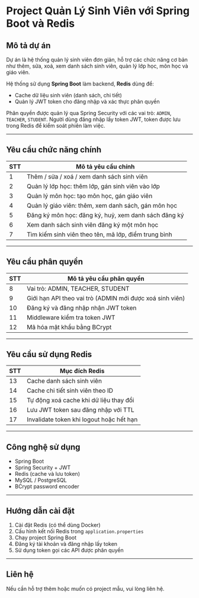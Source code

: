 # Project Quản Lý Sinh Viên với Spring Boot và Redis

## Mô tả dự án

Dự án là hệ thống quản lý sinh viên đơn giản, hỗ trợ các chức năng cơ bản như thêm, sửa, xoá, xem danh sách sinh viên, quản lý lớp học, môn học và giáo viên.

Hệ thống sử dụng **Spring Boot** làm backend, **Redis** dùng để:

- Cache dữ liệu sinh viên (danh sách, chi tiết)
- Quản lý JWT token cho đăng nhập và xác thực phân quyền

Phân quyền được quản lý qua Spring Security với các vai trò: `ADMIN`, `TEACHER`, `STUDENT`. Người dùng đăng nhập lấy token JWT, token được lưu trong Redis để kiểm soát phiên làm việc.

---

## Yêu cầu chức năng chính

| STT | Mô tả yêu cầu chính                                    |
|-----|-------------------------------------------------------|
| 1   | Thêm / sửa / xoá / xem danh sách sinh viên            |
| 2   | Quản lý lớp học: thêm lớp, gán sinh viên vào lớp      |
| 3   | Quản lý môn học: tạo môn học, gán giáo viên            |
| 4   | Quản lý giáo viên: thêm, xem danh sách, gán môn học   |
| 5   | Đăng ký môn học: đăng ký, huỷ, xem danh sách đăng ký  |
| 6   | Xem danh sách sinh viên đăng ký một môn học            |
| 7   | Tìm kiếm sinh viên theo tên, mã lớp, điểm trung bình  |

---

## Yêu cầu phân quyền

| STT | Mô tả yêu cầu phân quyền                               |
|-----|-------------------------------------------------------|
| 8   | Vai trò: ADMIN, TEACHER, STUDENT                      |
| 9   | Giới hạn API theo vai trò (ADMIN mới được xoá sinh viên) |
| 10  | Đăng ký và đăng nhập nhận JWT token                   |
| 11  | Middleware kiểm tra token JWT                          |
| 12  | Mã hóa mật khẩu bằng BCrypt                            |

---

## Yêu cầu sử dụng Redis

| STT | Mục đích Redis                                        |
|-----|------------------------------------------------------|
| 13  | Cache danh sách sinh viên                             |
| 14  | Cache chi tiết sinh viên theo ID                      |
| 15  | Tự động xoá cache khi dữ liệu thay đổi               |
| 16  | Lưu JWT token sau đăng nhập với TTL                   |
| 17  | Invalidate token khi logout hoặc hết hạn              |

---

## Công nghệ sử dụng

- Spring Boot
- Spring Security + JWT
- Redis (cache và lưu token)
- MySQL / PostgreSQL
- BCrypt password encoder

---

## Hướng dẫn cài đặt

1. Cài đặt Redis (có thể dùng Docker)
2. Cấu hình kết nối Redis trong `application.properties`
3. Chạy project Spring Boot
4. Đăng ký tài khoản và đăng nhập lấy token
5. Sử dụng token gọi các API được phân quyền

---

## Liên hệ

Nếu cần hỗ trợ thêm hoặc muốn có project mẫu, vui lòng liên hệ.

